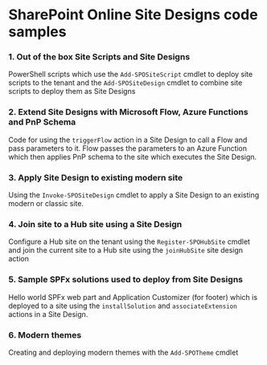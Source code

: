 # SharePoint Online Site Designs code samples

### 1. Out of the box Site Scripts and Site Designs

PowerShell scripts which use the `Add-SPOSiteScript` cmdlet to deploy site scripts to the tenant and the `Add-SPOSiteDesign` cmdlet to combine site scripts to deploy them as Site Designs

### 2. Extend Site Designs with Microsoft Flow, Azure Functions and PnP Schema

Code for using the `triggerFlow` action in a Site Design to call a Flow and pass parameters to it. Flow passes the parameters to an Azure Function which then applies PnP schema to the site which executes the Site Design.

### 3. Apply Site Design to existing modern site

Using the `Invoke-SPOSiteDesign` cmdlet to apply a Site Design to an existing modern or classic site.

### 4. Join site to a Hub site using a Site Design

Configure a Hub site on the tenant using the `Register-SPOHubSite` cmdlet and join the current site to a Hub site using the `joinHubSite` site design action

### 5. Sample SPFx solutions used to deploy from Site Designs

Hello world SPFx web part and Application Customizer (for footer) which is deployed to a site using the `installSolution` and `associateExtension` actions in a Site Design.

### 6. Modern themes

Creating and deploying modern themes with the `Add-SPOTheme` cmdlet